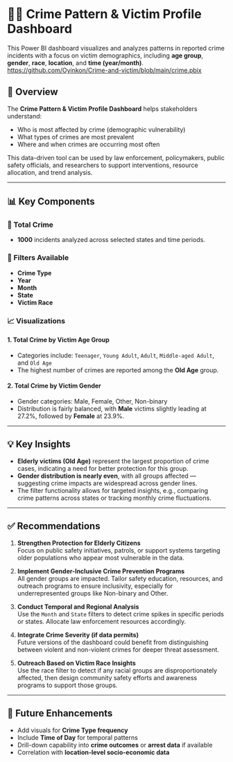# 🕵️‍♂️ Crime Pattern & Victim Profile Dashboard

This Power BI dashboard visualizes and analyzes patterns in reported crime incidents with a focus on victim demographics, including **age group**, **gender**, **race**, **location**, and **time (year/month)**.
https://github.com/Oyinkon/Crime-and-victim/blob/main/crime.pbix


## 📌 Overview

The **Crime Pattern & Victim Profile Dashboard** helps stakeholders understand:
- Who is most affected by crime (demographic vulnerability)
- What types of crimes are most prevalent
- Where and when crimes are occurring most often

This data-driven tool can be used by law enforcement, policymakers, public safety officials, and researchers to support interventions, resource allocation, and trend analysis.

---

## 📊 Key Components

### 🔢 Total Crime
- **1000** incidents analyzed across selected states and time periods.

### 📌 Filters Available
- **Crime Type**
- **Year**
- **Month**
- **State**
- **Victim Race** 
### 📈 Visualizations

#### 1. **Total Crime by Victim Age Group**
- Categories include: `Teenager`, `Young Adult`, `Adult`, `Middle-aged Adult`, and `Old Age`
- The highest number of crimes are reported among the **Old Age** group.

#### 2. **Total Crime by Victim Gender**
- Gender categories: Male, Female, Other, Non-binary
- Distribution is fairly balanced, with **Male** victims slightly leading at 27.2%, followed by **Female** at 23.9%.

---

## 💡 Key Insights

- **Elderly victims (Old Age)** represent the largest proportion of crime cases, indicating a need for better protection for this group.
- **Gender distribution is nearly even**, with all groups affected — suggesting crime impacts are widespread across gender lines.
- The filter functionality allows for targeted insights, e.g., comparing crime patterns across states or tracking monthly crime fluctuations.

---

## ✅ Recommendations

1. **Strengthen Protection for Elderly Citizens**  
   Focus on public safety initiatives, patrols, or support systems targeting older populations who appear most vulnerable in the data.

2. **Implement Gender-Inclusive Crime Prevention Programs**  
   All gender groups are impacted. Tailor safety education, resources, and outreach programs to ensure inclusivity, especially for underrepresented groups like Non-binary and Other.

3. **Conduct Temporal and Regional Analysis**  
   Use the `Month` and `State` filters to detect crime spikes in specific periods or states. Allocate law enforcement resources accordingly.

4. **Integrate Crime Severity (if data permits)**  
   Future versions of the dashboard could benefit from distinguishing between violent and non-violent crimes for deeper threat assessment.

5. **Outreach Based on Victim Race Insights**  
   Use the race filter to detect if any racial groups are disproportionately affected, then design community safety efforts and awareness programs to support those groups.

---

## 📁 Future Enhancements

- Add visuals for **Crime Type frequency**
- Include **Time of Day** for temporal patterns
- Drill-down capability into **crime outcomes** or **arrest data** if available
- Correlation with **location-level socio-economic data**
